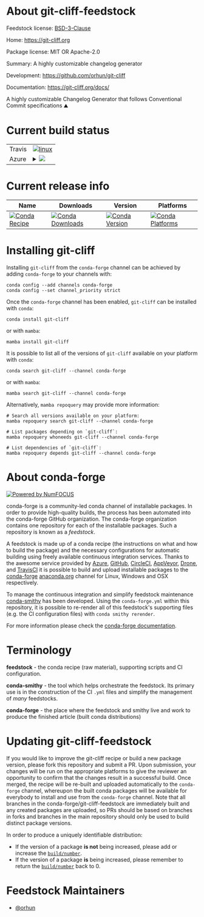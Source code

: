 About git-cliff-feedstock
=========================

Feedstock license: [BSD-3-Clause](https://github.com/conda-forge/git-cliff-feedstock/blob/main/LICENSE.txt)

Home: https://git-cliff.org

Package license: MIT OR Apache-2.0

Summary: A highly customizable changelog generator

Development: https://github.com/orhun/git-cliff

Documentation: https://git-cliff.org/docs/

A highly customizable Changelog Generator that follows Conventional Commit specifications ⛰️

Current build status
====================


<table><tr>
    <td>Travis</td>
    <td>
      <a href="https://app.travis-ci.com/conda-forge/git-cliff-feedstock">
        <img alt="linux" src="https://img.shields.io/travis/com/conda-forge/git-cliff-feedstock/main.svg?label=Linux">
      </a>
    </td>
  </tr>
    
  <tr>
    <td>Azure</td>
    <td>
      <details>
        <summary>
          <a href="https://dev.azure.com/conda-forge/feedstock-builds/_build/latest?definitionId=21668&branchName=main">
            <img src="https://dev.azure.com/conda-forge/feedstock-builds/_apis/build/status/git-cliff-feedstock?branchName=main">
          </a>
        </summary>
        <table>
          <thead><tr><th>Variant</th><th>Status</th></tr></thead>
          <tbody><tr>
              <td>linux_64</td>
              <td>
                <a href="https://dev.azure.com/conda-forge/feedstock-builds/_build/latest?definitionId=21668&branchName=main">
                  <img src="https://dev.azure.com/conda-forge/feedstock-builds/_apis/build/status/git-cliff-feedstock?branchName=main&jobName=linux&configuration=linux%20linux_64_" alt="variant">
                </a>
              </td>
            </tr><tr>
              <td>linux_aarch64</td>
              <td>
                <a href="https://dev.azure.com/conda-forge/feedstock-builds/_build/latest?definitionId=21668&branchName=main">
                  <img src="https://dev.azure.com/conda-forge/feedstock-builds/_apis/build/status/git-cliff-feedstock?branchName=main&jobName=linux&configuration=linux%20linux_aarch64_" alt="variant">
                </a>
              </td>
            </tr><tr>
              <td>linux_ppc64le</td>
              <td>
                <a href="https://dev.azure.com/conda-forge/feedstock-builds/_build/latest?definitionId=21668&branchName=main">
                  <img src="https://dev.azure.com/conda-forge/feedstock-builds/_apis/build/status/git-cliff-feedstock?branchName=main&jobName=linux&configuration=linux%20linux_ppc64le_" alt="variant">
                </a>
              </td>
            </tr><tr>
              <td>osx_64</td>
              <td>
                <a href="https://dev.azure.com/conda-forge/feedstock-builds/_build/latest?definitionId=21668&branchName=main">
                  <img src="https://dev.azure.com/conda-forge/feedstock-builds/_apis/build/status/git-cliff-feedstock?branchName=main&jobName=osx&configuration=osx%20osx_64_" alt="variant">
                </a>
              </td>
            </tr><tr>
              <td>win_64</td>
              <td>
                <a href="https://dev.azure.com/conda-forge/feedstock-builds/_build/latest?definitionId=21668&branchName=main">
                  <img src="https://dev.azure.com/conda-forge/feedstock-builds/_apis/build/status/git-cliff-feedstock?branchName=main&jobName=win&configuration=win%20win_64_" alt="variant">
                </a>
              </td>
            </tr>
          </tbody>
        </table>
      </details>
    </td>
  </tr>
</table>

Current release info
====================

| Name | Downloads | Version | Platforms |
| --- | --- | --- | --- |
| [![Conda Recipe](https://img.shields.io/badge/recipe-git--cliff-green.svg)](https://anaconda.org/conda-forge/git-cliff) | [![Conda Downloads](https://img.shields.io/conda/dn/conda-forge/git-cliff.svg)](https://anaconda.org/conda-forge/git-cliff) | [![Conda Version](https://img.shields.io/conda/vn/conda-forge/git-cliff.svg)](https://anaconda.org/conda-forge/git-cliff) | [![Conda Platforms](https://img.shields.io/conda/pn/conda-forge/git-cliff.svg)](https://anaconda.org/conda-forge/git-cliff) |

Installing git-cliff
====================

Installing `git-cliff` from the `conda-forge` channel can be achieved by adding `conda-forge` to your channels with:

```
conda config --add channels conda-forge
conda config --set channel_priority strict
```

Once the `conda-forge` channel has been enabled, `git-cliff` can be installed with `conda`:

```
conda install git-cliff
```

or with `mamba`:

```
mamba install git-cliff
```

It is possible to list all of the versions of `git-cliff` available on your platform with `conda`:

```
conda search git-cliff --channel conda-forge
```

or with `mamba`:

```
mamba search git-cliff --channel conda-forge
```

Alternatively, `mamba repoquery` may provide more information:

```
# Search all versions available on your platform:
mamba repoquery search git-cliff --channel conda-forge

# List packages depending on `git-cliff`:
mamba repoquery whoneeds git-cliff --channel conda-forge

# List dependencies of `git-cliff`:
mamba repoquery depends git-cliff --channel conda-forge
```


About conda-forge
=================

[![Powered by
NumFOCUS](https://img.shields.io/badge/powered%20by-NumFOCUS-orange.svg?style=flat&colorA=E1523D&colorB=007D8A)](https://numfocus.org)

conda-forge is a community-led conda channel of installable packages.
In order to provide high-quality builds, the process has been automated into the
conda-forge GitHub organization. The conda-forge organization contains one repository
for each of the installable packages. Such a repository is known as a *feedstock*.

A feedstock is made up of a conda recipe (the instructions on what and how to build
the package) and the necessary configurations for automatic building using freely
available continuous integration services. Thanks to the awesome service provided by
[Azure](https://azure.microsoft.com/en-us/services/devops/), [GitHub](https://github.com/),
[CircleCI](https://circleci.com/), [AppVeyor](https://www.appveyor.com/),
[Drone](https://cloud.drone.io/welcome), and [TravisCI](https://travis-ci.com/)
it is possible to build and upload installable packages to the
[conda-forge](https://anaconda.org/conda-forge) [anaconda.org](https://anaconda.org/)
channel for Linux, Windows and OSX respectively.

To manage the continuous integration and simplify feedstock maintenance
[conda-smithy](https://github.com/conda-forge/conda-smithy) has been developed.
Using the ``conda-forge.yml`` within this repository, it is possible to re-render all of
this feedstock's supporting files (e.g. the CI configuration files) with ``conda smithy rerender``.

For more information please check the [conda-forge documentation](https://conda-forge.org/docs/).

Terminology
===========

**feedstock** - the conda recipe (raw material), supporting scripts and CI configuration.

**conda-smithy** - the tool which helps orchestrate the feedstock.
                   Its primary use is in the construction of the CI ``.yml`` files
                   and simplify the management of *many* feedstocks.

**conda-forge** - the place where the feedstock and smithy live and work to
                  produce the finished article (built conda distributions)


Updating git-cliff-feedstock
============================

If you would like to improve the git-cliff recipe or build a new
package version, please fork this repository and submit a PR. Upon submission,
your changes will be run on the appropriate platforms to give the reviewer an
opportunity to confirm that the changes result in a successful build. Once
merged, the recipe will be re-built and uploaded automatically to the
`conda-forge` channel, whereupon the built conda packages will be available for
everybody to install and use from the `conda-forge` channel.
Note that all branches in the conda-forge/git-cliff-feedstock are
immediately built and any created packages are uploaded, so PRs should be based
on branches in forks and branches in the main repository should only be used to
build distinct package versions.

In order to produce a uniquely identifiable distribution:
 * If the version of a package **is not** being increased, please add or increase
   the [``build/number``](https://docs.conda.io/projects/conda-build/en/latest/resources/define-metadata.html#build-number-and-string).
 * If the version of a package **is** being increased, please remember to return
   the [``build/number``](https://docs.conda.io/projects/conda-build/en/latest/resources/define-metadata.html#build-number-and-string)
   back to 0.

Feedstock Maintainers
=====================

* [@orhun](https://github.com/orhun/)

